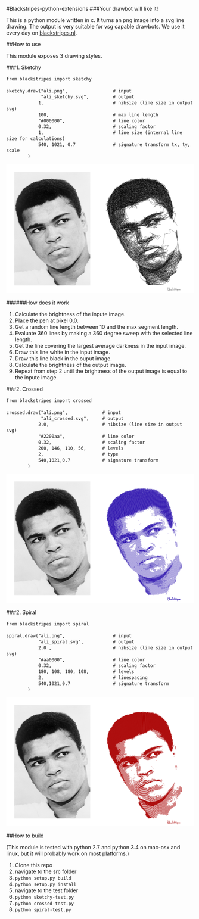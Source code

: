 #Blackstripes-python-extensions
###Your drawbot will like it!



This is a python module written in c. It turns an png image into a svg line drawing. The output is very suitable for vsg capable drawbots. We use it every day on [blackstripes.nl](http://www.blackstripes.nl).

##How to use


This module exposes 3 drawing styles.

###1. Sketchy

	from blackstripes import sketchy

	sketchy.draw("ali.png",                 # input
             	 "ali_sketchy.svg",         # output
                1,                          # nibsize (line size in output svg)
                100,                        # max line length
                "#000000",                  # line color
                0.32,                       # scaling factor
                1,                          # line size (internal line size for calculations)
                540, 1021, 0.7              # signature transform tx, ty, scale
            )
            

![example](sketchy-example.png)

######How does it work

1. Calculate the brightness of the inpute image.
2. Place the pen at pixel 0,0.
3. Get a random line length between 10 and the max segment length.
4. Evaluate 360 lines by making a 360 degree sweep with the selected line length.
5. Get the line covering the largest average darkness in the input image.
6. Draw this line white in the input image.
7. Draw this line black in the ouput image.
8. Calculate the brightness of the output image.
9. Repeat from step 2 until the brightness of the output image is equal to the inpute image.


###2. Crossed

	from blackstripes import crossed

	crossed.draw("ali.png",             # input
            	 "ali_crossed.svg",     # output
                2.0,                    # nibsize (line size in output svg)
                "#2200aa",              # line color
                0.32,                   # scaling factor
                200, 146, 110, 56,      # levels
                2,                      # type
                540,1021,0.7            # signature transform
            )
            

![example](crossed-example.png)


###2. Spiral

	from blackstripes import spiral

	spiral.draw("ali.png",                  # input
           	    "ali_spiral.svg",           # output
                2.0 ,                       # nibsize (line size in output svg)
                "#aa0000",                  # line color
                0.32,                       # scaling factor
                180, 108, 180, 108,         # levels
                2,                          # linespacing
                540,1021,0.7                # signature transform
            )
            

![example](spiral-example.png)

	
##How to build

(This module is tested with python 2.7 and python 3.4 on mac-osx and linux, but it will probably work on most platforms.)

1. Clone this repo
2. navigate to the src folder
3. `python setup.py build`
4. `python setup.py install`
5. navigate to the test folder
6. `python sketchy-test.py`
7. `python crossed-test.py`
8. `python spiral-test.py`



 






